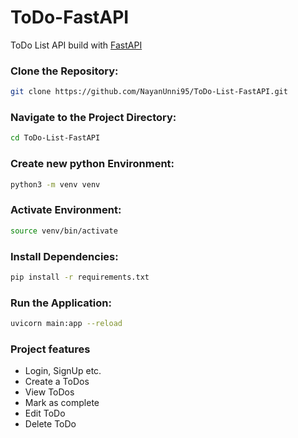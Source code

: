 # ToDo-FastAPI

ToDo List API build with [FastAPI](https://fastapi.tiangolo.com/)

### Clone the Repository:

```bash
git clone https://github.com/NayanUnni95/ToDo-List-FastAPI.git
```

### Navigate to the Project Directory:

```bash
cd ToDo-List-FastAPI
```

### Create new python Environment:

```bash
python3 -m venv venv
```

### Activate Environment:

```bash
source venv/bin/activate
```

### Install Dependencies:

```bash
pip install -r requirements.txt
```

### Run the Application:

```bash
uvicorn main:app --reload
```

### Project features

- Login, SignUp etc.
- Create a ToDos
- View ToDos
- Mark as complete
- Edit ToDo
- Delete ToDo
